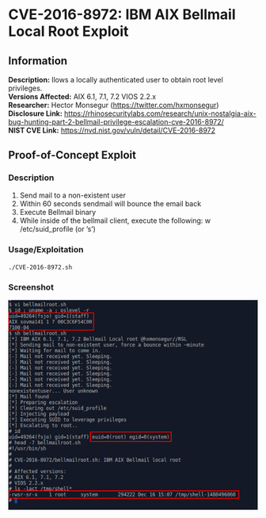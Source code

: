 # CVE-2016-8972: IBM AIX Bellmail Local Root Exploit

<!---
Remember to end each line under the "Information" header with 2 space characters ("  ") to tell Markdown to break the line.
--->
## Information
**Description:** llows a locally authenticated user to obtain root level privileges.  
**Versions Affected:** AIX 6.1, 7.1, 7.2 VIOS 2.2.x  
**Researcher:** Hector Monsegur (https://twitter.com/hxmonsegur)  
**Disclosure Link:** https://rhinosecuritylabs.com/research/unix-nostalgia-aix-bug-hunting-part-2-bellmail-privilege-escalation-cve-2016-8972/  
**NIST CVE Link:** https://nvd.nist.gov/vuln/detail/CVE-2016-8972  

## Proof-of-Concept Exploit
### Description
1. Send mail to a non-existent user
2. Within 60 seconds sendmail will bounce the email back
3. Execute Bellmail binary
4. While inside of the bellmail client, execute the following: w /etc/suid_profile (or ’s’)  

### Usage/Exploitation
`./CVE-2016-8972.sh`  

### Screenshot
![Alt-text that shows up on hover](poc_image.png)